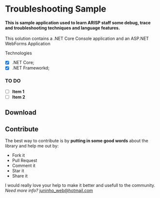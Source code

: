 # Troubleshooting Sample
#### This is sample application used to learn ARISP staff some debug, trace and troubleshooting techniques and language features.
This solution contains a .NET Core Console application and an ASP.NET WebForms Application

Technologies
- [x] .NET Core;
- [x] .NET Frameworkd;

### TO DO
- [ ] **Item 1**
- [ ] **Item 2**

## Download

## Contribute
The best way to contribute is by **putting in some good words** about the library and help me out by:

 - Fork it
 - Pull Request
 - Comment it
 - Star it
 - Share it
 
I would really love your help to make it better and usefull to the community.
*Need more info?* juninho_web@hotmail.com
